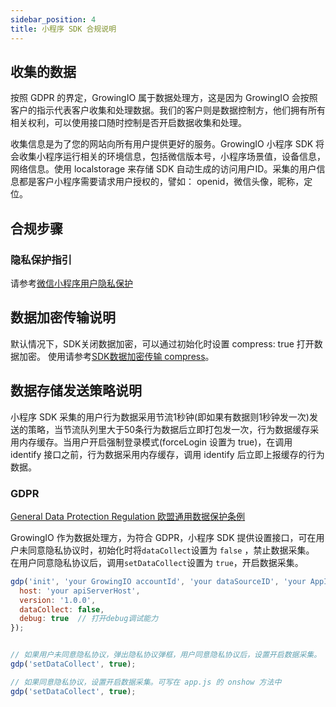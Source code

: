 ```yaml
---
sidebar_position: 4
title: 小程序 SDK 合规说明
---
```


## 收集的数据
按照 GDPR 的界定，GrowingIO 属于数据处理方，这是因为 GrowingIO 会按照客户的指示代表客户收集和处理数据。我们的客户则是数据控制方，他们拥有所有相关权利，可以使用接口随时控制是否开启数据收集和处理。

收集信息是为了您的网站向所有用户提供更好的服务。GrowingIO 小程序 SDK 将会收集小程序运行相关的环境信息，包括微信版本号，小程序场景值，设备信息，网络信息。使用 localstorage 来存储 SDK 自动生成的访问用户ID。采集的用户信息都是客户小程序需要请求用户授权的，譬如： openid，微信头像，昵称，定位。
## 合规步骤
### 隐私保护指引
请参考[微信小程序用户隐私保护](https://developers.weixin.qq.com/miniprogram/dev/framework/user-privacy/)

## 数据加密传输说明
默认情况下，SDK关闭数据加密，可以通过初始化时设置 compress: true 打开数据加密。
使用请参考[SDK数据加密传输 compress](/docs/miniprogram/3.3/initSettings#compress)。

## 数据存储发送策略说明
小程序 SDK 采集的用户行为数据采用节流1秒钟(即如果有数据则1秒钟发一次)发送的策略，当节流队列里大于50条行为数据后立即打包发一次，行为数据缓存采用内存缓存。当用户开启强制登录模式(forceLogin 设置为 true)，在调用 identify 接口之前，行为数据采用内存缓存，调用 identify 后立即上报缓存的行为数据。

### GDPR 
[​General Data Protection Regulation 欧盟通用数据保护条例](https://zh.wikipedia.org/wiki/%E6%AD%90%E7%9B%9F%E4%B8%80%E8%88%AC%E8%B3%87%E6%96%99%E4%BF%9D%E8%AD%B7%E8%A6%8F%E7%AF%84)​

GrowingIO 作为数据处理方，为符合 GDPR，小程序 SDK 提供设置接口，可在用户未同意隐私协议时，初始化时将`dataCollect`设置为 `false` ，禁止数据采集。<br/>在用户同意隐私协议后，调用`setDataCollect`设置为 `true`，开启数据采集。

```js
gdp('init', 'your GrowingIO accountId', 'your dataSourceID', 'your AppId', {
  host: 'your apiServerHost', 
  version: '1.0.0',
  dataCollect: false,
  debug: true  // 打开debug调试能力
});


// 如果用户未同意隐私协议，弹出隐私协议弹框，用户同意隐私协议后，设置开启数据采集。
gdp('setDataCollect', true);

// 如果同意隐私协议，设置开启数据采集。可写在 app.js 的 onshow 方法中
gdp('setDataCollect', true);
```

